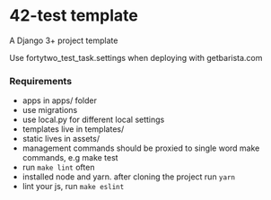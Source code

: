 42-test template
===========================

A Django 3+ project template

Use fortytwo_test_task.settings when deploying with getbarista.com

### Requirements
* apps in apps/ folder
* use migrations
* use local.py for different local settings
* templates live in templates/
* static lives in assets/
* management commands should be proxied to single word make commands, e.g make test
* run `make lint` often
* installed node and yarn. after cloning the project run `yarn`
* lint your js, run `make eslint`
